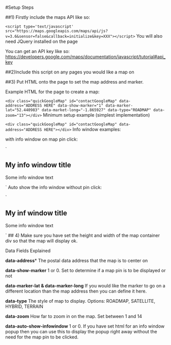 #Setup Steps

##1) Firstly include the maps API like so:

`<script type='text/javascript' src="https://maps.googleapis.com/maps/api/js?v=3.6&sensor=false&callback=initialize&key=XXX"></script>`
You will also need JQuery installed on the page

You can get an API key like so:
https://developers.google.com/maps/documentation/javascript/tutorial#api_key

##2)Include this script on any pages you would like a map on

##3) Put HTML onto the page to set the map address and marker.

Example HTML for the page to create a map:

`<div class="quickGoogleMap" id="contactGoogleMap"
data-address="ADDRESS HERE"
data-show-marker="1"
data-marker-lat="52.440983"
data-market-long="-1.865927"
data-type="ROADMAP"
data-zoom="13"></div>`
Minimum setup example (simplest implementation)

`<div class="quickGoogleMap" id="contactGoogleMap" data-address="ADDRESS HERE"></div>`
Info window examples:

with info window on map pin click:

`<div class="quickGoogleMap" id="contactGoogleMap" data-address="ADDRESS HERE">
<h2>My info window title</h2>
<p>Some info window text</p>
</div>`
Auto show the info window without pin click:

`<div class="quickGoogleMap" id="contactGoogleMap"
data-address="ADDRESS HERE"
data-auto-show-infowindow="1" >
<h2>My inf window title</h2>
<p>Some info window text</p>
</div>`
## 4) Make sure you have set the height and width of the map container div so that the map will display ok.

Data Fields Explained

**data-address***
The postal data address that the map is to center on

**data-show-marker**
1 or 0. Set to determine if a map pin is to be displayed or not

**data-marker-lat & data-marker-long**
If you would like the marker to go on a different location than the map address then you can define it here.

**data-type**
The style of map to display. Options: ROADMAP, SATELLITE, HYBRID, TERRAIN

**data-zoom**
How far to zoom in on the map. Set between 1 and 14

**data-auto-show-infowindow**
1 or 0. If you have set html for an info window popup then you can use this to display the popup right away without the need for the map pin to be clicked.
